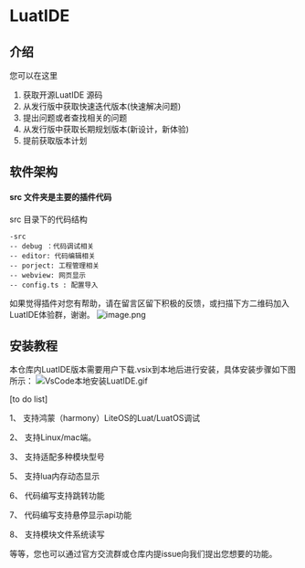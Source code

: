 # LuatIDE

## 介绍
您可以在这里
1. 获取开源LuatIDE 源码
1. 从发行版中获取快速迭代版本(快速解决问题) 
2. 提出问题或者查找相关的问题 
3. 从发行版中获取长期规划版本(新设计，新体验) 
4. 提前获取版本计划

## 软件架构

#### src 文件夹是主要的插件代码
src 目录下的代码结构

```
-src
-- debug ：代码调试相关
-- editor: 代码编辑相关
-- porject: 工程管理相关
-- webview: 网页显示
-- config.ts : 配置导入
```

如果觉得插件对您有帮助，请在留言区留下积极的反馈，或扫描下方二维码加入LuatIDE体验群，谢谢。
![image.png](https://openluat-luatcommunity.oss-cn-hangzhou.aliyuncs.com/images/20210611195850299_image.png)

## 安装教程
本仓库内LuatIDE版本需要用户下载.vsix到本地后进行安装，具体安装步骤如下图所示：
![VsCode本地安装LuatIDE.gif](https://cdn.openluat-luatcommunity.openluat.com/attachment/20211129163657731_VsCode本地安装LuatIDE.gif)

[to do list]

1、 支持鸿蒙（harmony）LiteOS的Luat/LuatOS调试

2、 支持Linux/mac端。

3、 支持适配多种模块型号

5、 支持lua内存动态显示

6、 代码编写支持跳转功能

7、 代码编写支持悬停显示api功能

8、 支持模块文件系统读写




等等，您也可以通过官方交流群或仓库内提issue向我们提出您想要的功能。